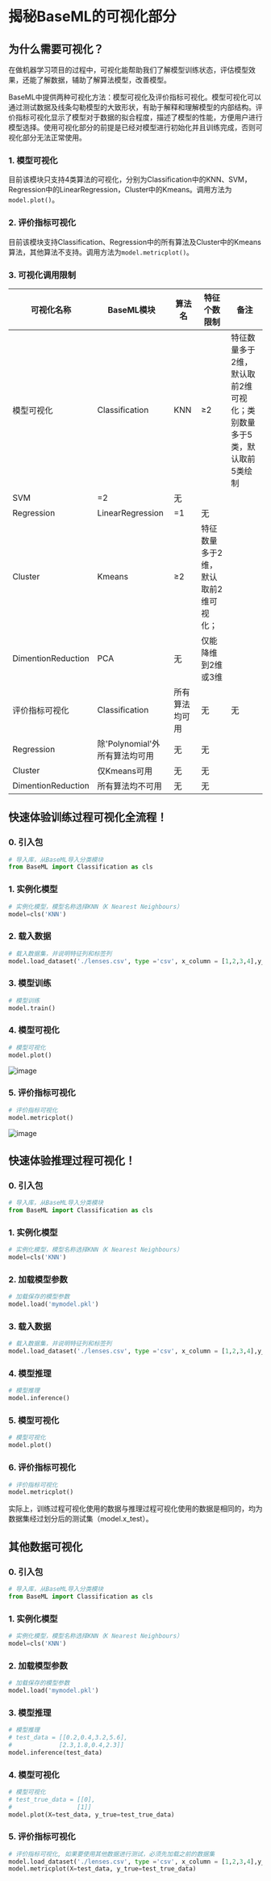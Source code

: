 # 揭秘BaseML的可视化部分

## 为什么需要可视化？

在做机器学习项目的过程中，可视化能帮助我们了解模型训练状态，评估模型效果，还能了解数据，辅助了解算法模型，改善模型。

BaseML中提供两种可视化方法：模型可视化及评价指标可视化。模型可视化可以通过测试数据及线条勾勒模型的大致形状，有助于解释和理解模型的内部结构。评价指标可视化显示了模型对于数据的拟合程度，描述了模型的性能，方便用户进行模型选择。使用可视化部分的前提是已经对模型进行初始化并且训练完成，否则可视化部分无法正常使用。

### 1. 模型可视化

目前该模块只支持4类算法的可视化，分别为Classification中的KNN、SVM，Regression中的LinearRegression，Cluster中的Kmeans。调用方法为`model.plot()`。

### 2. 评价指标可视化

目前该模块支持Classification、Regression中的所有算法及Cluster中的Kmeans算法，其他算法不支持。调用方法为`model.metricplot()`。

### 3. 可视化调用限制

| **可视化名称**     | **BaseML模块**                 | **算法名**     | **特征个数限制**                     | **备注**                                                     |
| ------------------ | ------------------------------ | -------------- | ------------------------------------ | ------------------------------------------------------------ |
| 模型可视化         | Classification                 | KNN            | ≥2                                   | 特征数量多于2维，默认取前2维可视化；类别数量多于5类，默认取前5类绘制 |
| SVM                | =2                             | 无             |                                      |                                                              |
| Regression         | LinearRegression               | =1             | 无                                   |                                                              |
| Cluster            | Kmeans                         | ≥2             | 特征数量多于2维，默认取前2维可视化； |                                                              |
| DimentionReduction | PCA                            | 无             | 仅能降维到2维或3维                   |                                                              |
| 评价指标可视化     | Classification                 | 所有算法均可用 | 无                                   | 无                                                           |
| Regression         | 除'Polynomial'外所有算法均可用 | 无             | 无                                   |                                                              |
| Cluster            | 仅Kmeans可用                   | 无             | 无                                   |                                                              |
| DimentionReduction | 所有算法均不可用               | 无             | 无                                   |                                                              |

## 快速体验训练过程可视化全流程！

### 0. 引入包

```Python
# 导入库，从BaseML导入分类模块
from BaseML import Classification as cls
```

### 1. 实例化模型

```Python
# 实例化模型，模型名称选择KNN（K Nearest Neighbours）
model=cls('KNN')
```

### 2. 载入数据

```Python
# 载入数据集，并说明特征列和标签列
model.load_dataset('./lenses.csv', type ='csv', x_column = [1,2,3,4],y_column=[5])
```

### 3. 模型训练

```Python
# 模型训练
model.train()
```

### 4. 模型可视化

```Python
# 模型可视化
model.plot()
```

![image](../images/baseml/模型可视化.png)

### 5. 评价指标可视化

```Python
# 评价指标可视化
model.metricplot()
```

![image](../images/baseml/评价指标可视化.png)

## 快速体验推理过程可视化！

### 0. 引入包

```Python
# 导入库，从BaseML导入分类模块
from BaseML import Classification as cls
```

### 1. 实例化模型

```Python
# 实例化模型，模型名称选择KNN（K Nearest Neighbours）
model=cls('KNN')
```

### 2. 加载模型参数

```Python
# 加载保存的模型参数
model.load('mymodel.pkl')
```

### 3. 载入数据

```Python
# 载入数据集，并说明特征列和标签列
model.load_dataset('./lenses.csv', type ='csv', x_column = [1,2,3,4],y_column=[5])
```

### 4. 模型推理

```Python
# 模型推理
model.inference()
```

### 5. 模型可视化

```Python
# 模型可视化
model.plot()
```

### 6. 评价指标可视化

```Python
# 评价指标可视化
model.metricplot()
```

实际上，训练过程可视化使用的数据与推理过程可视化使用的数据是相同的，均为数据集经过划分后的测试集（model.x_test）。

## 其他数据可视化

### 0. 引入包

```Python
# 导入库，从BaseML导入分类模块
from BaseML import Classification as cls
```

### 1. 实例化模型

```Python
# 实例化模型，模型名称选择KNN（K Nearest Neighbours）
model=cls('KNN')
```

### 2. 加载模型参数

```Python
# 加载保存的模型参数
model.load('mymodel.pkl')
```

### 3. 模型推理

```Python
# 模型推理
# test_data = [[0.2,0.4,3.2,5.6],
#             [2.3,1.8,0.4,2.3]]
model.inference(test_data)
```

### 4. 模型可视化

```Python
# 模型可视化
# test_true_data = [[0],
#                  [1]]
model.plot(X=test_data, y_true=test_true_data)
```

### 5. 评价指标可视化

```Python
# 评价指标可视化, 如果要使用其他数据进行测试，必须先加载之前的数据集
model.load_dataset('./lenses.csv', type ='csv', x_column = [1,2,3,4],y_column=[5])
model.metricplot(X=test_data, y_true=test_true_data)
```
